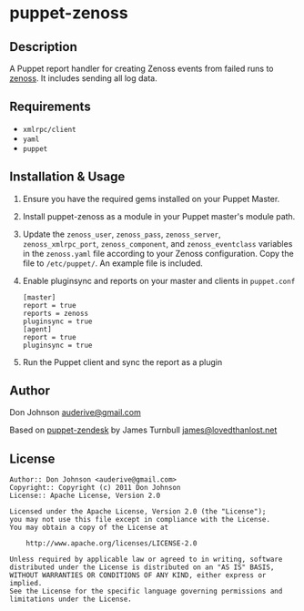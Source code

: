 puppet-zenoss
==============

Description
-----------

A Puppet report handler for creating Zenoss events from failed runs to
[zenoss](http://www.zenoss.com).  It includes sending all log data.

Requirements
------------

* `xmlrpc/client`
* `yaml`
* `puppet`

Installation & Usage
-------------------

1.  Ensure you have the required gems installed on your Puppet Master.

2.  Install puppet-zenoss as a module in your Puppet master's module
    path.

3.  Update the `zenoss_user`, `zenoss_pass`, `zenoss_server`, `zenoss_xmlrpc_port`, `zenoss_component`, and `zenoss_eventclass` variables 
    in the `zenoss.yaml` file according to your Zenoss configuration. 
    Copy the file to `/etc/puppet/`.
    An example file is included.

4.  Enable pluginsync and reports on your master and clients in `puppet.conf`

        [master]
        report = true
        reports = zenoss
        pluginsync = true
        [agent]
        report = true
        pluginsync = true

5.  Run the Puppet client and sync the report as a plugin

Author
------

Don Johnson <auderive@gmail.com>

Based on [puppet-zendesk](https://github.com/jamtur01/puppet-zendesk) by James Turnbull <james@lovedthanlost.net>

License
-------

    Author:: Don Johnson <auderive@gmail.com>
    Copyright:: Copyright (c) 2011 Don Johnson
    License:: Apache License, Version 2.0

    Licensed under the Apache License, Version 2.0 (the "License");
    you may not use this file except in compliance with the License.
    You may obtain a copy of the License at

        http://www.apache.org/licenses/LICENSE-2.0

    Unless required by applicable law or agreed to in writing, software
    distributed under the License is distributed on an "AS IS" BASIS,
    WITHOUT WARRANTIES OR CONDITIONS OF ANY KIND, either express or implied.
    See the License for the specific language governing permissions and
    limitations under the License.
